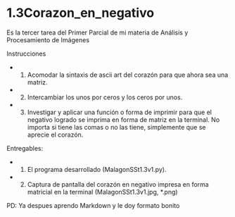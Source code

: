 # 1.3Corazon_en_negativo
Es la tercer tarea del Primer Parcial de mi materia de Análisis y Procesamiento de Imágenes

Instrucciones
- 1. Acomodar la sintaxis de ascii art del corazón para que ahora sea una matriz.
- 2. Intercambiar los unos por ceros y los ceros por unos.
- 3. Investigar y aplicar una función o forma de imprimir para que el negativo logrado se imprima en forma de matriz en la terminal. No importa si tiene las comas o no las tiene, simplemente que se aprecie el corazón.


Entregables:
- 1. El programa desarrollado (MalagonSSt1.3v1.py).
- 2. Captura de pantalla del corazón en negativo impresa en forma matricial en la terminal (MalagonSSt1.3v1.jpg, *.png)


PD: Ya despues aprendo Markdown y le doy formato bonito

